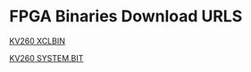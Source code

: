 FPGA Binaries Download URLS
========================

[KV260 XCLBIN](https://tech.accelize.com/cs/github_refdesigns/Xilinx_Vitis/kv260/2020.2.2/hdk_7-0-0/rtl_adder_pipes_xilinx_kv260.xclbin)

[KV260 SYSTEM.BIT](https://tech.accelize.com/cs/github_refdesigns/Xilinx_Vitis/kv260/2020.2.2/hdk_7-0-0/system.bit)
